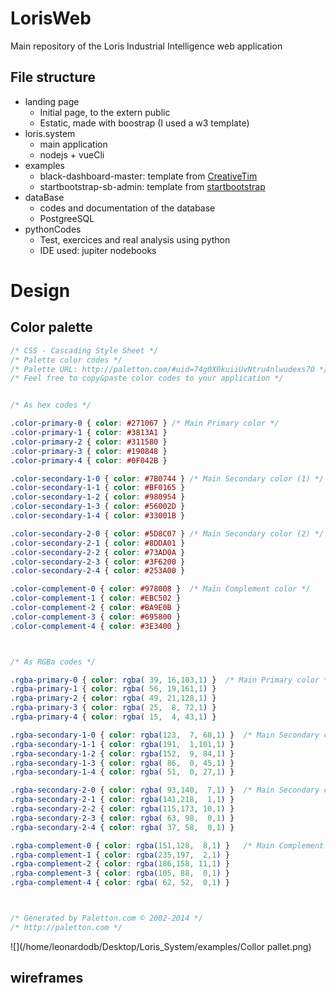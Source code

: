 # LorisWeb
Main repository of the Loris Industrial Intelligence web application

## File structure
* landing page
    * Initial page, to the extern public
    * Estatic, made with boostrap (I used a w3 template)
* loris.system
    * main application
    * nodejs + vueCli
* examples
    * black-dashboard-master: template from [CreativeTim](https://www.creative-tim.com/product/black-dashboard)
    * startbootstrap-sb-admin: template from [startbootstrap](https://startbootstrap.com/themes/sb-admin-2/)
* dataBase
    * codes and documentation of the database
    * PostgreeSQL
* pythonCodes
    * Test, exercices and real analysis using python
    * IDE used: jupiter nodebooks

# Design 

## Color palette

```css
/* CSS - Cascading Style Sheet */
/* Palette color codes */
/* Palette URL: http://paletton.com/#uid=74g0X0kuiiUvNtru4nlwudexs7O */
/* Feel free to copy&paste color codes to your application */


/* As hex codes */

.color-primary-0 { color: #271067 }	/* Main Primary color */
.color-primary-1 { color: #3813A1 }
.color-primary-2 { color: #311580 }
.color-primary-3 { color: #190848 }
.color-primary-4 { color: #0F042B }

.color-secondary-1-0 { color: #7B0744 }	/* Main Secondary color (1) */
.color-secondary-1-1 { color: #BF0165 }
.color-secondary-1-2 { color: #980954 }
.color-secondary-1-3 { color: #56002D }
.color-secondary-1-4 { color: #33001B }

.color-secondary-2-0 { color: #5D8C07 }	/* Main Secondary color (2) */
.color-secondary-2-1 { color: #8DDA01 }
.color-secondary-2-2 { color: #73AD0A }
.color-secondary-2-3 { color: #3F6200 }
.color-secondary-2-4 { color: #253A00 }

.color-complement-0 { color: #978008 }	/* Main Complement color */
.color-complement-1 { color: #EBC502 }
.color-complement-2 { color: #BA9E0B }
.color-complement-3 { color: #695800 }
.color-complement-4 { color: #3E3400 }



/* As RGBa codes */

.rgba-primary-0 { color: rgba( 39, 16,103,1) }	/* Main Primary color */
.rgba-primary-1 { color: rgba( 56, 19,161,1) }
.rgba-primary-2 { color: rgba( 49, 21,128,1) }
.rgba-primary-3 { color: rgba( 25,  8, 72,1) }
.rgba-primary-4 { color: rgba( 15,  4, 43,1) }

.rgba-secondary-1-0 { color: rgba(123,  7, 68,1) }	/* Main Secondary color (1) */
.rgba-secondary-1-1 { color: rgba(191,  1,101,1) }
.rgba-secondary-1-2 { color: rgba(152,  9, 84,1) }
.rgba-secondary-1-3 { color: rgba( 86,  0, 45,1) }
.rgba-secondary-1-4 { color: rgba( 51,  0, 27,1) }

.rgba-secondary-2-0 { color: rgba( 93,140,  7,1) }	/* Main Secondary color (2) */
.rgba-secondary-2-1 { color: rgba(141,218,  1,1) }
.rgba-secondary-2-2 { color: rgba(115,173, 10,1) }
.rgba-secondary-2-3 { color: rgba( 63, 98,  0,1) }
.rgba-secondary-2-4 { color: rgba( 37, 58,  0,1) }

.rgba-complement-0 { color: rgba(151,128,  8,1) }	/* Main Complement color */
.rgba-complement-1 { color: rgba(235,197,  2,1) }
.rgba-complement-2 { color: rgba(186,158, 11,1) }
.rgba-complement-3 { color: rgba(105, 88,  0,1) }
.rgba-complement-4 { color: rgba( 62, 52,  0,1) }



/* Generated by Paletton.com © 2002-2014 */
/* http://paletton.com */
```

![](/home/leonardodb/Desktop/Loris_System/examples/Collor pallet.png)

## wireframes